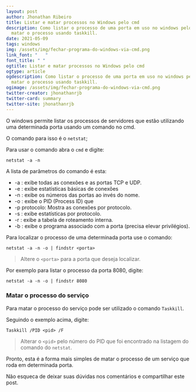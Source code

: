 ```yaml
---
layout: post
author: Jhonathan Ribeiro
title: Listar e matar processos no Windows pelo cmd
description: Como listar o processo de uma porta em uso no windows pelo cmd e
  matar o processo usando taskkill.
date: 2021-05-09
tags: windows
img: /assets/img/fechar-programa-do-windows-via-cmd.png
link_font: "   "
font_title: " "
ogtitle: Listar e matar processos no Windows pelo cmd
ogtype: article
ogdescription: Como listar o processo de uma porta em uso no windows pelo cmd e
  matar o processo usando taskkill.
ogimage: /assets/img/fechar-programa-do-windows-via-cmd.png
twitter-creator: jhonathanrjb
twitter-card: summary
twitter-site: jhonathanrjb
---
```

O windows permite listar os processos de servidores que estão utilizando uma determinada porta usando um comando no cmd.

O comando para isso é o `netstat`;

Para usar o comando abra o `cmd` e digite:

`netstat -a -n`

A lista de parâmetros do comando é esta:

* \-a : exibe todas as conexões e as portas TCP e UDP.
* \-e : exibe estatísticas básicas de conexões
* \-n : exibe os números das portas ao invés do nome.
* \-o : exibe o PID (Process ID) que
* \-p protocolo: Mostra as conexões por protocolo.
* \-s : exibe estatísticas por protocolo.
* \-r : exibe a tabela de roteamento interna.
* \-b : exibe o programa associado com a porta (precisa elevar privilégios).

Para localizar o processo de uma determinada porta use o comando:

`netstat -a -n -o | findstr <porta>`

> Altere o `<porta>` para a porta que deseja localizar.

Por exemplo para listar o processo da porta 8080, digite:

`netstat -a -n -o | findstr 8080`

### Matar o processo do serviço

Para matar o processo do serviço pode ser utilizado o comando `Taskkill`.

Seguindo o exemplo acima, digite:

`Taskkill /PID <pid> /F`

> Alterar o `<pid>` pelo número do PID que foi encontrado na listagem do comando do `netstat`.

Pronto, esta é a forma mais simples de matar o processo de um serviço que roda em determinada porta.

Não esqueca de deixar suas dúvidas nos comentários e compartilhar este post.